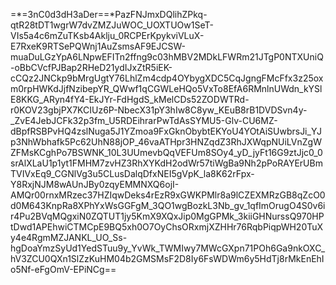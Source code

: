 =*=3nC0d3dH3aDer==*PazFNJmxDQlihZPkq-qtR28tDT1wgrW7dvZMZJuWOC_UOXTUOw1SeT-VIs5a4c6mZuTKsb4Aklju_0RCPErKpykviVLuX-E7RxeK9RTSePQWnj1AuZsmsAF9EJCSW-muaDuLGzYpA6LNpwEFITn2ffng9c03hMBV2MDkLFWRm21JTgP0NTXUniQ-oBbCVcfPJBap2RHeD21ydIJxZtR5iEK-cCQz2JNCkp9bMrgUgtY76LhlZm4cdp4OYbygXDC5CqJgngFMcFfx3z25oxm0rpHWKdJjfNzibepYR_QWwf1qCGWLeHQo5VxTo8EfA6RMnlnUWdn_kYSlE8KKG_ARyn4fY4-EkJYr-FdHgdS_kMelCDs52ZODWTRd-r0KOV23gbjPX7KCIUz6P-NbecX31pY3hIw8C8yw_KEuB8rB1DVDSvn4y-_ZvE4JebJCFk32p3fm_U5RDEihrarPwTdAsSYMU5-Glv-CU6MZ-dBpfRSBPvHQ4zslNuga5J1YZmoa9FxGknObybtEKYoU4YOtAiSUwbrsJi_YJp3NhWbhafk5Pc62UhN88jOP_46vaATHpr3HNZqdZ3RhJXWqpNUiLVnZgWZFMsKCghPo7BSWNK_10L3UUmevbQqVEFUm8SOy4_yD_jyFt16G9ztJjc0_0srAlXLaU1p1yt1FMHM7zvHZ3RhXYKdH2odWr57tiWgBa9Nh2pPoRAYErUBmTVIVxEq9_CGNlVg3u5CLusDalqDfxNEI5gVpK_la8K62rFpx-Y8RxjNJM8wAUnJBy0zqyEMMNXQ6ojI-AMQr00rnxMRzec37HZIqwDeks4rEzR9xGWKPMlr8a9lCZEXMRzGB8qZcO0d0M643KnpRa8XPhYxWsGGFgM_3QO1wgBozkL3Nb_gv_1qfImOrugO4S0v6ir4Pu2BVqMQgxiN0ZQTUT1jy5KmX9XQxJip0MgGPMk_3kiiGHNurssQ970HPtDwd1APEhwiCTMCpE9BQ5xh0O7OyChsORxmjXZHHr76RqbPiqpWH20TuXy4e4RgmMZJANKL_UO_Ss-hgDoaYmzSyUd1YedSTuu9y_YvWk_TWMIwy7MWcGXpn71POh6Ga9nkOXC_hV3ZCU0QXn1SlZzKuHM04b2GMSMsF2D8Iy6FsWDWm6y5HdTj8rMkEnEhIo5Nf-eFgOmV-EPiNCg==